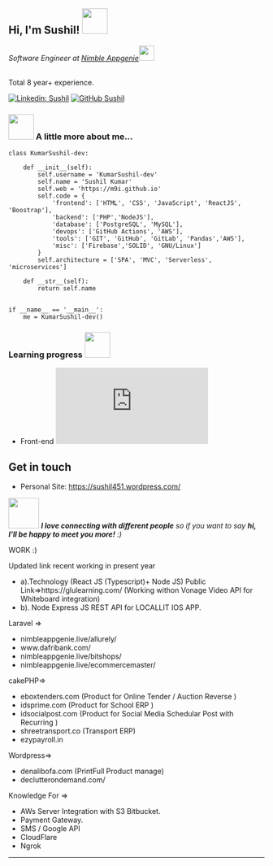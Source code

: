 <h2> Hi, I'm Sushil! <img src="https://media.giphy.com/media/mGcNjsfWAjY5AEZNw6/giphy.gif" width="50"></h2>
<p><em>Software Engineer at <a href="https://nimbleappgenie.com/">Nimble Appgenie</a><img src="https://media.giphy.com/media/WUlplcMpOCEmTGBtBW/giphy.gif" width="30"></em></p>
</br> Total 8 year+ experience.


[![Linkedin: Sushil](https://img.shields.io/badge/-KumarSushil-dev?style=flat-square&logo=Linkedin&logoColor=white&link=https://www.linkedin.com/in/sushil-kumar-085029109/)](https://www.linkedin.com/in/sushil-kumar-085029109/)
[![GitHub Sushil](https://img.shields.io/github/followers/m9i?label=follow&style=social)](https://github.com/KumarSushil-dev)


### <img src="https://media.giphy.com/media/VgCDAzcKvsR6OM0uWg/giphy.gif" width="50"> A little more about me...  



```beginner in python
class KumarSushil-dev:

    def __init__(self):
        self.username = 'KumarSushil-dev'
        self.name = 'Sushil Kumar'
        self.web = 'https://m9i.github.io'
        self.code = {
            'frontend': ['HTML', 'CSS', 'JavaScript', 'ReactJS', 'Boostrap'],
            'backend': ['PHP','NodeJS'],
            'database': ['PostgreSQL', 'MySQL'],
            'devops': ['GitHub Actions', 'AWS'],
            'tools': ['GIT', 'GitHub', 'GitLab', 'Pandas','AWS'],
            'misc': ['Firebase','SOLID', 'GNU/Linux']
        }
        self.architecture = ['SPA', 'MVC', 'Serverless', 'microservices']

    def __str__(self):
        return self.name


if __name__ == '__main__':
    me = KumarSushil-dev()
```

### Learning progress <img src="https://media-exp1.licdn.com/dms/image/C4E16AQHdrzLthpLAJQ/profile-displaybackgroundimage-shrink_200_800/0/1640870458574?e=1646870400&v=beta&t=YrLGfDpIke1AhLHVbpk_wL8S9EiRJ4-rLqeRQCeypUw" width="50">

- Front-end ![Front-end learning progress](http://www.yarntomato.com/percentbarmaker/button.php?barPosition=40&leftFill=%2300FFFF "Front-end learning progress")



## Get in touch 
- Personal Site: https://sushil451.wordpress.com/


<img src="https://media.giphy.com/media/LnQjpWaON8nhr21vNW/giphy.gif" width="60"> <em><b>I love connecting with different people</b> so if you want to say <b>hi, I'll be happy to meet you more!</b> :)</em>

WORK :)
<p>Updated link recent working in present year</p>
<ul><li>
a).Technology (React JS (Typescript)+ Node JS) 
Public Link=>https://glulearning.com/ (Working withon Vonage Video API for Whiteboard integration)</li>
<li>b). Node Express JS REST API for LOCALLIT IOS APP.  </li> </ul>

Laravel =>
<ul><li>
nimbleappgenie.live/allurely/</li>
<li>www.dafribank.com/</li>
<li>nimbleappgenie.live/bitshops/</li>
<li>nimbleappgenie.live/ecommercemaster/</li>
</ul>

cakePHP=>
<ul><li>
eboxtenders.com (Product for Online Tender / Auction Reverse )</li>
<li>idsprime.com (Product for School ERP )</li>
<li>idsocialpost.com (Product for Social Media Schedular Post with Recurring )</li>
<li>shreetransport.co (Transport ERP)</li>
<li>ezypayroll.in</li>
    </ul>


Wordpress=>
<ul><li>
denalibofa.com (PrintFull Product manage) </li>
<li>declutterondemand.com/
    </li>
    </ul>


Knowledge For =>
<ul>
<li>AWs Server Integration with S3 Bitbucket.</li>
<li>Payment Gateway.</li>
<li>SMS / Google API</li>
<li>CloudFlare</li>
<li>Ngrok</li>
 </ul>


---


